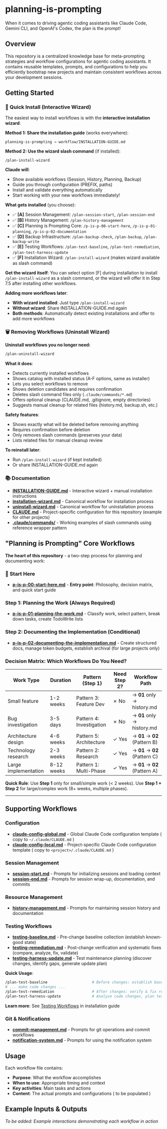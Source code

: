 # planning-is-prompting
When it comes to driving agentic coding assistants like Claude Code, Gemini CLI, and OpenAI's Codex, the plan is the prompt!

## Overview

This repository is a centralized knowledge base for meta-prompting strategies and workflow configurations for agentic coding assistants. It contains reusable templates, prompts, and configurations to help you efficiently bootstrap new projects and maintain consistent workflows across your development sessions.

## Getting Started

### 🚀 Quick Install (Interactive Wizard)

The easiest way to install workflows is with the **interactive installation wizard**:

**Method 1: Share the installation guide** (works everywhere):
   ```
   planning-is-prompting → workflow/INSTALLATION-GUIDE.md
   ```

**Method 2: Use the wizard slash command** (if installed):
   ```
   /plan-install-wizard
   ```

**Claude will**:
- Show available workflows (Session, History, Planning, Backup)
- Guide you through configuration (PREFIX, paths)
- Install and validate everything automatically
- Start working with your new workflows immediately!

**What gets installed** (you choose):
- ✅ **[A]** Session Management: `/plan-session-start`, `/plan-session-end`
- ✅ **[B]** History Management: `/plan-history-management`
- ✅ **[C]** Planning is Prompting Core: `/p-is-p-00-start-here`, `/p-is-p-01-planning`, `/p-is-p-02-documentation`
- ✅ **[D]** Backup Infrastructure: `/plan-backup-check`, `/plan-backup`, `/plan-backup-write`
- ✅ **[E]** Testing Workflows: `/plan-test-baseline`, `/plan-test-remediation`, `/plan-test-harness-update`
- ✅ **[F]** Installation Wizard: `/plan-install-wizard` (makes wizard available as slash command)

**Get the wizard itself**: You can select option [F] during installation to install `/plan-install-wizard` as a slash command, or the wizard will offer it in Step 7.5 after installing other workflows.

**Adding more workflows later**:
- **With wizard installed**: Just type `/plan-install-wizard`
- **Without wizard**: Share INSTALLATION-GUIDE.md again
- **Both methods**: Automatically detect existing installations and offer to add more workflows

### 🗑️ Removing Workflows (Uninstall Wizard)

**Uninstall workflows you no longer need:**

```bash
/plan-uninstall-wizard
```

**What it does**:
- Detects currently installed workflows
- Shows catalog with installed status (A-F options, same as installer)
- Lets you select workflows to remove
- Shows deletion candidates and requires confirmation
- Deletes slash command files only (`.claude/commands/*.md`)
- Offers optional cleanup (CLAUDE.md, .gitignore, empty directories)
- Suggests manual cleanup for related files (history.md, backup.sh, etc.)

**Safety features**:
- Shows exactly what will be deleted before removing anything
- Requires confirmation before deletion
- Only removes slash commands (preserves your data)
- Lists related files for manual cleanup review

**To reinstall later**:
- Run `/plan-install-wizard` (if kept installed)
- Or share INSTALLATION-GUIDE.md again

### 📚 Documentation

- **[INSTALLATION-GUIDE.md](workflow/INSTALLATION-GUIDE.md)** - Interactive wizard + manual installation instructions
- **[installation-wizard.md](workflow/installation-wizard.md)** - Canonical workflow for installation process
- **[uninstall-wizard.md](workflow/uninstall-wizard.md)** - Canonical workflow for uninstallation process
- **[CLAUDE.md](CLAUDE.md)** - Project-specific configuration for this repository (example for other projects)
- **[.claude/commands/](.claude/commands/)** - Working examples of slash commands using reference wrapper pattern

## "Planning is Prompting" Core Workflows

**The heart of this repository** - a two-step process for planning and documenting work:

### 🎯 Start Here
- [**p-is-p-00-start-here.md**](workflow/p-is-p-00-start-here.md) - **Entry point**: Philosophy, decision matrix, and quick start guide

### Step 1: Planning the Work (Always Required)
- [**p-is-p-01-planning-the-work.md**](workflow/p-is-p-01-planning-the-work.md) - Classify work, select pattern, break down tasks, create TodoWrite lists

### Step 2: Documenting the Implementation (Conditional)
- [**p-is-p-02-documenting-the-implementation.md**](workflow/p-is-p-02-documenting-the-implementation.md) - Create structured docs, manage token budgets, establish archival (for large projects only)

### Decision Matrix: Which Workflows Do You Need?

| Work Type | Duration | Pattern (Step 1) | Need Step 2? | Workflow Path |
|-----------|----------|------------------|--------------|---------------|
| Small feature | 1-2 weeks | Pattern 3: Feature Dev | ✗ No | → **01** only → history.md |
| Bug investigation | 3-5 days | Pattern 4: Investigation | ✗ No | → **01** only → history.md |
| Architecture design | 4-6 weeks | Pattern 5: Architecture | ✓ Yes | → **01** → **02** (Pattern B) |
| Technology research | 2-3 weeks | Pattern 2: Research | ✓ Yes | → **01** → **02** (Pattern C) |
| Large implementation | 8-12 weeks | Pattern 1: Multi-Phase | ✓ Yes | → **01** → **02** (Pattern A) |

**Quick Rule**: Use **Step 1** only for small/simple work (< 2 weeks). Use **Step 1 + Step 2** for large/complex work (8+ weeks, multiple phases).

---

## Supporting Workflows

### Configuration
- [**claude-config-global.md**](workflow/claude-config-global.md) - Global Claude Code configuration template ( copy to `~/.claude/CLAUDE.md` )
- [**claude-config-local.md**](workflow/claude-config-local.md) - Project-specific Claude Code configuration template ( copy to `<project>/.claude/CLAUDE.md` )

### Session Management
- [**session-start.md**](workflow/session-start.md) - Prompts for initializing sessions and loading context
- [**session-end.md**](workflow/session-end.md) - Prompts for session wrap-up, documentation, and commits

### Resource Management
- [**history-management.md**](workflow/history-management.md) - Prompts for maintaining session history and documentation

### Testing Workflows
- [**testing-baseline.md**](workflow/testing-baseline.md) - Pre-change baseline collection (establish known-good state)
- [**testing-remediation.md**](workflow/testing-remediation.md) - Post-change verification and systematic fixes (compare, analyze, fix, validate)
- [**testing-harness-update.md**](workflow/testing-harness-update.md) - Test maintenance planning (discover changes, identify gaps, generate update plan)

**Quick Usage**:
```bash
/plan-test-baseline                    # Before changes: establish baseline
# ... make code changes ...
/plan-test-remediation                 # After changes: verify & fix regressions
/plan-test-harness-update              # Analyze code changes, plan test updates
```

**Learn more**: See [Testing Workflows](workflow/INSTALLATION-GUIDE.md#testing-workflows) in installation guide

### Git & Notifications
- [**commit-management.md**](workflow/commit-management.md) - Prompts for git operations and commit workflows
- [**notification-system.md**](workflow/notification-system.md) - Prompts for using the notification system

## Usage

Each workflow file contains:
- **Purpose**: What the workflow accomplishes
- **When to use**: Appropriate timing and context
- **Key activities**: Main tasks and actions
- **Content**: The actual prompts and configurations ( to be populated )

## Example Inputs & Outputs

_To be added: Example interactions demonstrating each workflow in action_
